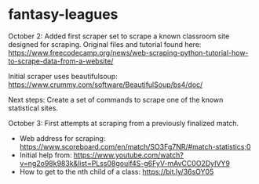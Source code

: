 # fantasy-leagues

October 2: Added first scraper set to scrape a known classroom site designed for scraping. Original files and tutorial
found here: <https://www.freecodecamp.org/news/web-scraping-python-tutorial-how-to-scrape-data-from-a-website/>

Initial scraper uses beautifulsoup: <https://www.crummy.com/software/BeautifulSoup/bs4/doc/>

Next steps: Create a set of commands to scrape one of the known statistical sites.

October 3: First attempts at scraping from a previously finalized match.

- Web address for scraping: <https://www.scoreboard.com/en/match/SO3Fg7NR/#match-statistics;0>
- Initial help from: <https://www.youtube.com/watch?v=ng2o98k983k&list=PLss08gouif4S-g6FyV-mAvCC0O2DyIVY9>
- How to get to the nth child of a class: <https://bit.ly/36sOY05>